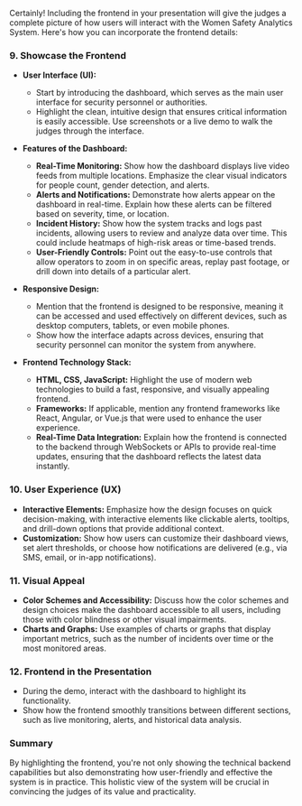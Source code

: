 Certainly! Including the frontend in your presentation will give the judges a complete picture of how users will interact with the Women Safety Analytics System. Here's how you can incorporate the frontend details:

### 9. **Showcase the Frontend**

- **User Interface (UI):**
  - Start by introducing the dashboard, which serves as the main user interface for security personnel or authorities.
  - Highlight the clean, intuitive design that ensures critical information is easily accessible. Use screenshots or a live demo to walk the judges through the interface.
- **Features of the Dashboard:**

  - **Real-Time Monitoring:** Show how the dashboard displays live video feeds from multiple locations. Emphasize the clear visual indicators for people count, gender detection, and alerts.
  - **Alerts and Notifications:** Demonstrate how alerts appear on the dashboard in real-time. Explain how these alerts can be filtered based on severity, time, or location.
  - **Incident History:** Show how the system tracks and logs past incidents, allowing users to review and analyze data over time. This could include heatmaps of high-risk areas or time-based trends.
  - **User-Friendly Controls:** Point out the easy-to-use controls that allow operators to zoom in on specific areas, replay past footage, or drill down into details of a particular alert.

- **Responsive Design:**

  - Mention that the frontend is designed to be responsive, meaning it can be accessed and used effectively on different devices, such as desktop computers, tablets, or even mobile phones.
  - Show how the interface adapts across devices, ensuring that security personnel can monitor the system from anywhere.

- **Frontend Technology Stack:**
  - **HTML, CSS, JavaScript:** Highlight the use of modern web technologies to build a fast, responsive, and visually appealing frontend.
  - **Frameworks:** If applicable, mention any frontend frameworks like React, Angular, or Vue.js that were used to enhance the user experience.
  - **Real-Time Data Integration:** Explain how the frontend is connected to the backend through WebSockets or APIs to provide real-time updates, ensuring that the dashboard reflects the latest data instantly.

### 10. **User Experience (UX)**

- **Interactive Elements:** Emphasize how the design focuses on quick decision-making, with interactive elements like clickable alerts, tooltips, and drill-down options that provide additional context.
- **Customization:** Show how users can customize their dashboard views, set alert thresholds, or choose how notifications are delivered (e.g., via SMS, email, or in-app notifications).

### 11. **Visual Appeal**

- **Color Schemes and Accessibility:** Discuss how the color schemes and design choices make the dashboard accessible to all users, including those with color blindness or other visual impairments.
- **Charts and Graphs:** Use examples of charts or graphs that display important metrics, such as the number of incidents over time or the most monitored areas.

### 12. **Frontend in the Presentation**

- During the demo, interact with the dashboard to highlight its functionality.
- Show how the frontend smoothly transitions between different sections, such as live monitoring, alerts, and historical data analysis.

### Summary

By highlighting the frontend, you're not only showing the technical backend capabilities but also demonstrating how user-friendly and effective the system is in practice. This holistic view of the system will be crucial in convincing the judges of its value and practicality.
